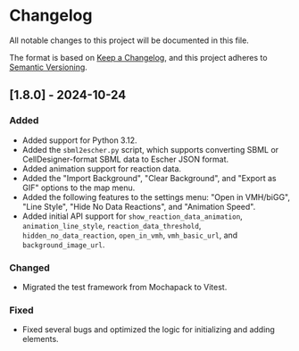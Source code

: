 # Changelog

All notable changes to this project will be documented in this file.

The format is based on [Keep a Changelog](https://keepachangelog.com/en/1.0.0/), and this project adheres to [Semantic Versioning](https://semver.org/spec/v2.0.0.html).

## [1.8.0] - 2024-10-24
### Added
- Added support for Python 3.12.
- Added the `sbml2escher.py` script, which supports converting SBML or CellDesigner-format SBML data to Escher JSON format.
- Added animation support for reaction data.
- Added the "Import Background", "Clear Background", and "Export as GIF" options to the map menu.
- Added the following features to the settings menu: "Open in VMH/biGG", "Line Style", "Hide No Data Reactions", and "Animation Speed".
- Added initial API support for `show_reaction_data_animation`, `animation_line_style`, `reaction_data_threshold`, `hidden_no_data_reaction`, `open_in_vmh`, `vmh_basic_url`, and `background_image_url`.

### Changed
- Migrated the test framework from Mochapack to Vitest.

### Fixed
- Fixed several bugs and optimized the logic for initializing and adding elements.
